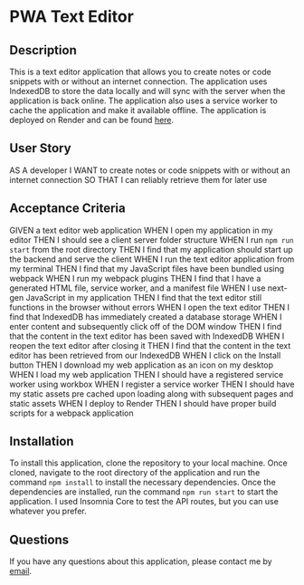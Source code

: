# PWA Text Editor
## Description
This is a text editor application that allows you to create notes or code snippets with or without an internet connection. The application uses IndexedDB to store the data locally and will sync with the server when the application is back online. The application also uses a service worker to cache the application and make it available offline. The application is deployed on Render and can be found [here](https://pwa-text-editor.onrender.com/).

## User Story
AS A developer
I WANT to create notes or code snippets with or without an internet connection
SO THAT I can reliably retrieve them for later use

## Acceptance Criteria
GIVEN a text editor web application
WHEN I open my application in my editor
THEN I should see a client server folder structure
WHEN I run `npm run start` from the root directory
THEN I find that my application should start up the backend and serve the client
WHEN I run the text editor application from my terminal
THEN I find that my JavaScript files have been bundled using webpack
WHEN I run my webpack plugins
THEN I find that I have a generated HTML file, service worker, and a manifest file
WHEN I use next-gen JavaScript in my application
THEN I find that the text editor still functions in the browser without errors
WHEN I open the text editor
THEN I find that IndexedDB has immediately created a database storage
WHEN I enter content and subsequently click off of the DOM window
THEN I find that the content in the text editor has been saved with IndexedDB
WHEN I reopen the text editor after closing it
THEN I find that the content in the text editor has been retrieved from our IndexedDB
WHEN I click on the Install button
THEN I download my web application as an icon on my desktop
WHEN I load my web application
THEN I should have a registered service worker using workbox
WHEN I register a service worker
THEN I should have my static assets pre cached upon loading along with subsequent pages and static assets
WHEN I deploy to Render
THEN I should have proper build scripts for a webpack application

## Installation
To install this application, clone the repository to your local machine. Once cloned, navigate to the root directory of the application and run the command `npm install` to install the necessary dependencies. Once the dependencies are installed, run the command `npm run start` to start the application. I used Insomnia Core to test the API routes, but you can use whatever you prefer.

## Questions
If you have any questions about this application, please contact me by [email](mailto:ryanchrisenberry@outlook.com).